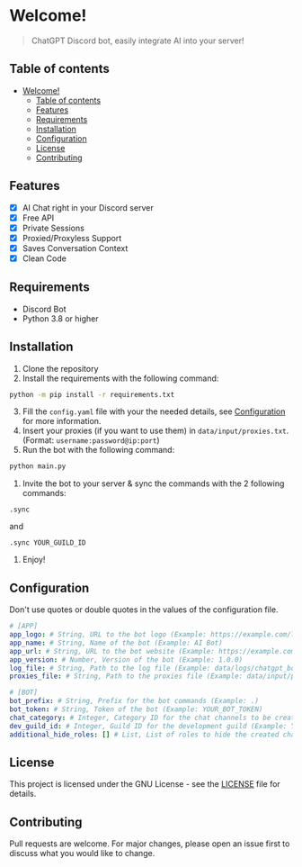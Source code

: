 # Welcome!
 > ChatGPT Discord bot, easily integrate AI into your server!

## Table of contents
- [Welcome!](#welcome)
  - [Table of contents](#table-of-contents)
  - [Features](#features)
  - [Requirements](#requirements)
  - [Installation](#installation)
  - [Configuration](#configuration)
  - [License](#license)
  - [Contributing](#contributing)

## Features
- [x] AI Chat right in your Discord server
- [x] Free API
- [x] Private Sessions
- [x] Proxied/Proxyless Support
- [x] Saves Conversation Context
- [x] Clean Code

## Requirements
- Discord Bot
- Python 3.8 or higher

## Installation
1. Clone the repository
2. Install the requirements with the following command:
```bash
python -m pip install -r requirements.txt
```
3. Fill the `config.yaml` file with your the needed details, see [Configuration](#configuration) for more information.
4. Insert your proxies (if you want to use them) in `data/input/proxies.txt`. (Format: `username:password@ip:port`)
5. Run the bot with the following command:
```bash
python main.py
```
1. Invite the bot to your server & sync the commands with the 2 following commands:
```
.sync
```
and
```
.sync YOUR_GUILD_ID
```
1. Enjoy!

## Configuration
Don't use quotes or double quotes in the values of the configuration file.
```yaml
# [APP]
app_logo: # String, URL to the bot logo (Example: https://example.com/logo.png)
app_name: # String, Name of the bot (Example: AI Bot)
app_url: # String, URL to the bot website (Example: https://example.com)
app_version: # Number, Version of the bot (Example: 1.0.0)
log_file: # String, Path to the log file (Example: data/logs/chatgpt_bot.log)
proxies_file: # String, Path to the proxies file (Example: data/input/proxies.txt)

# [BOT]
bot_prefix: # String, Prefix for the bot commands (Example: .)
bot_token: # String, Token of the bot (Example: YOUR_BOT_TOKEN)
chat_category: # Integer, Category ID for the chat channels to be created (Example: YOUR_CATEGORY_ID)
dev_guild_id: # Integer, Guild ID for the development guild (Example: YOUR_GUILD_ID)
additional_hide_roles: [] # List, List of roles to hide the created channels from (Example: [ROLE_ID_1, ROLE_ID_2])
```

## License
This project is licensed under the GNU License - see the [LICENSE](LICENSE) file for details.

## Contributing
Pull requests are welcome. For major changes, please open an issue first to discuss what you would like to change.